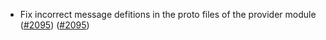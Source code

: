 - Fix incorrect message defitions in the proto files of the provider module
  ([\#2095](https://github.com/cosmos/interchain-security/pull/2095))
  ([\#2095](https://github.com/cosmos/interchain-security/pull/2095))